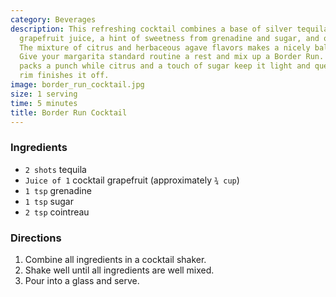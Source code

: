 ```yaml
---
category: Beverages
description: This refreshing cocktail combines a base of silver tequila with tart
  grapefruit juice, a hint of sweetness from grenadine and sugar, and orange liqueur.
  The mixture of citrus and herbaceous agave flavors makes a nicely balanced drink.
  Give your margarita standard routine a rest and mix up a Border Run. The tequila
  packs a punch while citrus and a touch of sugar keep it light and quenching. A salted
  rim finishes it off.
image: border_run_cocktail.jpg
size: 1 serving
time: 5 minutes
title: Border Run Cocktail
---
```

### Ingredients

* `2 shots` tequila
* `Juice of 1` cocktail grapefruit (approximately `¾ cup`)
* `1 tsp` grenadine
* `1 tsp` sugar
* `2 tsp` cointreau

### Directions

1. Combine all ingredients in a cocktail shaker.
2. Shake well until all ingredients are well mixed.
3. Pour into a glass and serve.